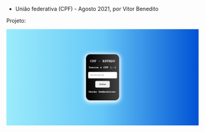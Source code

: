- União federativa (CPF) - Agosto 2021, por Vitor Benedito

Projeto: 

![print1](img-readme/print1.png)

